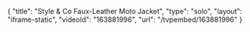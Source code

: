{
    "title": "Style & Co Faux-Leather Moto Jacket",
    "type": "solo",
    "layout": "iframe-static",
    "videoId": "163881996",
    "url": "\/tvpembed\/163881996"
}